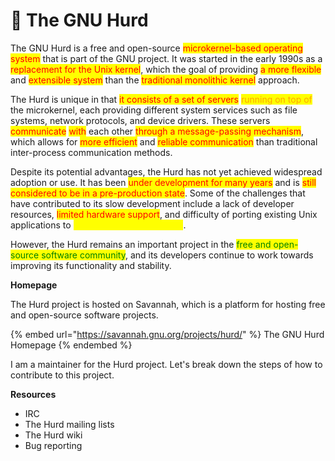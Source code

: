 # 🍉 The GNU Hurd

The GNU Hurd is a free and open-source <mark style="color:red;">microkernel-based operating system</mark> that is part of the GNU project. It was started in the early 1990s as a <mark style="color:red;">replacement for the Unix kernel</mark>, which the goal of providing <mark style="color:red;">a more flexible</mark> and <mark style="color:red;">extensible system</mark> than the <mark style="color:red;">traditional monolithic kernel</mark> approach.

The Hurd is unique in that <mark style="color:red;">it consists of a set of servers</mark> <mark style="color:orange;">running on top of</mark> the microkernel, each providing different system services such as file systems, network protocols, and device drivers. These servers <mark style="color:red;">communicate</mark> <mark style="color:red;">with</mark> each other <mark style="color:red;">through a message-passing mechanism</mark>, which allows for <mark style="color:red;">more efficient</mark> and <mark style="color:red;">reliable communication</mark> than traditional inter-process communication methods.

Despite its potential advantages, the Hurd has not yet achieved widespread adoption or use. It has been <mark style="color:red;">under development for many years</mark> and is <mark style="color:red;">still considered to be in a pre-production state</mark>. Some of the challenges that have contributed to its slow development include a lack of developer resources, <mark style="color:red;">limited hardware support</mark>, and difficulty of porting existing Unix applications to <mark style="color:yellow;">Hurd's unique architecture</mark>.

However, the Hurd remains an important project in the <mark style="color:green;">free and open-source software community</mark>, and its developers continue to work towards improving its functionality and stability.

**Homepage**

The Hurd project is hosted on Savannah, which is a platform for hosting free and open-source software projects.

{% embed url="https://savannah.gnu.org/projects/hurd/" %}
The GNU Hurd Homepage
{% endembed %}

I am a maintainer for the Hurd project. Let's break down the steps of how to contribute to this project.

**Resources**

* IRC
* The Hurd mailing lists
* The Hurd wiki
* Bug reporting

